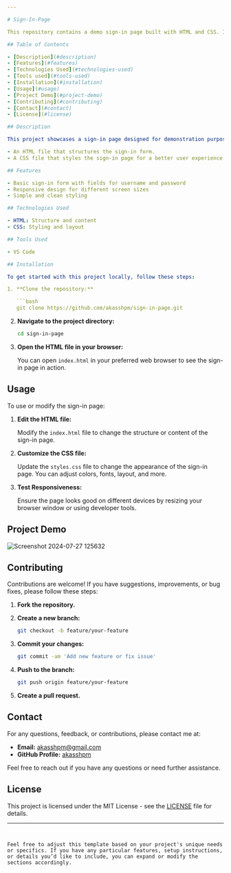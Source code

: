 ```yaml
---

# Sign-In-Page

This repository contains a demo sign-in page built with HTML and CSS. It serves as a simple example of creating a user interface for user authentication.

## Table of Contents

- [Description](#description)
- [Features](#features)
- [Technologies Used](#technologies-used)
- [Tools used](#tools-used)
- [Installation](#installation)
- [Usage](#usage)
- [Project Demo](#project-demo)
- [Contributing](#contributing)
- [Contact](#contact)
- [License](#license)

## Description

This project showcases a sign-in page designed for demonstration purposes. It includes:

- An HTML file that structures the sign-in form.
- A CSS file that styles the sign-in page for a better user experience.

## Features

- Basic sign-in form with fields for username and password
- Responsive design for different screen sizes
- Simple and clean styling

## Technologies Used

- HTML: Structure and content
- CSS: Styling and layout

## Tools Used

- VS Code 

## Installation

To get started with this project locally, follow these steps:

1. **Clone the repository:**

   ```bash
   git clone https://github.com/akasshpm/sign-in-page.git
   ```

2. **Navigate to the project directory:**

   ```bash
   cd sign-in-page
   ```

3. **Open the HTML file in your browser:**

   You can open `index.html` in your preferred web browser to see the sign-in page in action.

## Usage

To use or modify the sign-in page:

1. **Edit the HTML file:**

   Modify the `index.html` file to change the structure or content of the sign-in page.

2. **Customize the CSS file:**

   Update the `styles.css` file to change the appearance of the sign-in page. You can adjust colors, fonts, layout, and more.

3. **Test Responsiveness:**

   Ensure the page looks good on different devices by resizing your browser window or using developer tools.

## Project Demo

![Screenshot 2024-07-27 125632](https://github.com/user-attachments/assets/7d1e6d3e-9d99-48ef-8f84-0eafb76a58c1)

## Contributing

Contributions are welcome! If you have suggestions, improvements, or bug fixes, please follow these steps:

1. **Fork the repository.**
2. **Create a new branch:**

   ```bash
   git checkout -b feature/your-feature
   ```

3. **Commit your changes:**

   ```bash
   git commit -am 'Add new feature or fix issue'
   ```

4. **Push to the branch:**

   ```bash
   git push origin feature/your-feature
   ```

5. **Create a pull request.**

## Contact

For any questions, feedback, or contributions, please contact me at:

- **Email:** akasshpm@gmail.com
- **GitHub Profile:** [akasshpm](https://github.com/akasshpm)

Feel free to reach out if you have any questions or need further assistance.

## License

This project is licensed under the MIT License - see the [LICENSE](LICENSE) file for details.

---
```


Feel free to adjust this template based on your project's unique needs or specifics. If you have any particular features, setup instructions, or details you’d like to include, you can expand or modify the sections accordingly.
